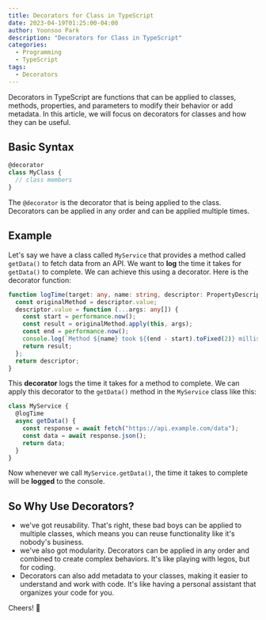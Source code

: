 ```yaml
---
title: Decorators for Class in TypeScript
date: 2023-04-19T01:25:00-04:00
author: Yoonsoo Park
description: "Decorators for Class in TypeScript"
categories:
  - Programming
  - TypeScript
tags:
  - Decorators
---
```


Decorators in TypeScript are functions that can be applied to classes, methods, properties, and parameters to modify their behavior or add metadata. In this article, we will focus on decorators for classes and how they can be useful.

## Basic Syntax

```ts
@decorator
class MyClass {
  // class members
}
```

The `@decorator` is the decorator that is being applied to the class. Decorators can be applied in any order and can be applied multiple times.

## Example

Let's say we have a class called `MyService` that provides a method called `getData()` to fetch data from an API. We want to **log** the time it takes for `getData()` to complete. We can achieve this using a decorator.
Here is the decorator function:

```ts
function logTime(target: any, name: string, descriptor: PropertyDescriptor) {
  const originalMethod = descriptor.value;
  descriptor.value = function (...args: any[]) {
    const start = performance.now();
    const result = originalMethod.apply(this, args);
    const end = performance.now();
    console.log(`Method ${name} took ${(end - start).toFixed(2)} milliseconds`);
    return result;
  };
  return descriptor;
}
```

This **decorator** logs the time it takes for a method to complete. We can apply this decorator to the `getData()` method in the `MyService` class like this:

```ts
class MyService {
  @logTime
  async getData() {
    const response = await fetch("https://api.example.com/data");
    const data = await response.json();
    return data;
  }
}
```

Now whenever we call `MyService.getData()`, the time it takes to complete will be **logged** to the console.

## So Why Use Decorators?

- we've got reusability. That's right, these bad boys can be applied to multiple classes, which means you can reuse functionality like it's nobody's business.
- we've also got modularity. Decorators can be applied in any order and combined to create complex behaviors. It's like playing with legos, but for coding.
- Decorators can also add metadata to your classes, making it easier to understand and work with code. It's like having a personal assistant that organizes your code for you.

Cheers! 🍺

